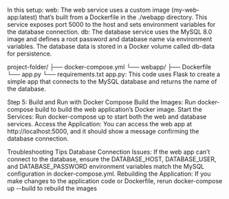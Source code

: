 In this setup:
web: The web service uses a custom image (my-web-app:latest) that’s built from a Dockerfile in the ./webapp directory. This service exposes port 5000 to the host and sets environment variables for the database connection.
db: The database service uses the MySQL 8.0 image and defines a root password and database name via environment variables. The database data is stored in a Docker volume called db-data for persistence.

project-folder/
├── docker-compose.yml
└── webapp/
    ├── Dockerfile
    └── app.py
    └── requirements.txt
app.py:
This code uses Flask to create a simple app that connects to the MySQL database and returns the name of the database.

Step 5: Build and Run with Docker Compose
Build the Images: Run docker-compose build to build the web application’s Docker image.
Start the Services: Run docker-compose up to start both the web and database services.
Access the Application: You can access the web app at http://localhost:5000, and it should show a message confirming the database connection.

Troubleshooting Tips
Database Connection Issues: If the web app can’t connect to the database, ensure the DATABASE_HOST, DATABASE_USER, and DATABASE_PASSWORD environment variables match the MySQL configuration in docker-compose.yml.
Rebuilding the Application: If you make changes to the application code or Dockerfile, rerun docker-compose up --build to rebuild the images
